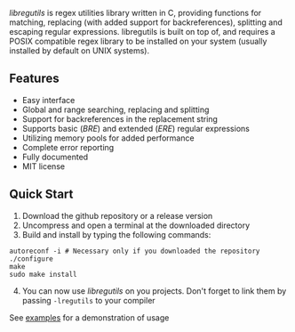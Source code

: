 *libregutils* is regex utilities library written in C, providing functions for matching, replacing (with added support for backreferences), splitting and escaping regular expressions. libregutils is built on top of, and requires a POSIX compatible regex library to be installed on your system (usually installed by default on UNIX systems).

## Features

- Easy interface
- Global and range searching, replacing and splitting
- Support for backreferences in the replacement string
- Supports basic (*BRE*) and extended (*ERE*) regular expressions
- Utilizing memory pools for added performance
- Complete error reporting
- Fully documented
- MIT license

## Quick Start

1. Download the github repository or a release version
2. Uncompress and open a terminal at the downloaded directory
3. Build and install by typing the following commands:
```console
autoreconf -i # Necessary only if you downloaded the repository
./configure
make
sudo make install
```
4. You can now use *libregutils* on you projects. Don't forget to link them by passing `-lregutils` to your compiler

See [examples](https://github.com/pantach/libregutils/tree/main/examples) for a demonstration of usage
